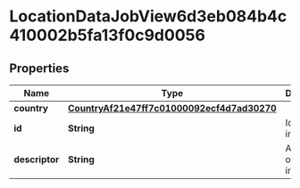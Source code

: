 

# LocationDataJobView6d3eb084b4c410002b5fa13f0c9d0056


## Properties

| Name | Type | Description | Notes |
|------------ | ------------- | ------------- | -------------|
|**country** | [**CountryAf21e47ff7c01000092ecf4d7ad30270**](CountryAf21e47ff7c01000092ecf4d7ad30270.md) |  |  [optional] |
|**id** | **String** | Id of the instance |  [optional] |
|**descriptor** | **String** | A preview of the instance |  [optional] |




